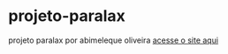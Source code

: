 # projeto-paralax
projeto paralax por abimeleque oliveira
<a href = "https://abioliver.github.io/projeto-paralax/" > acesse o site aqui </a>

